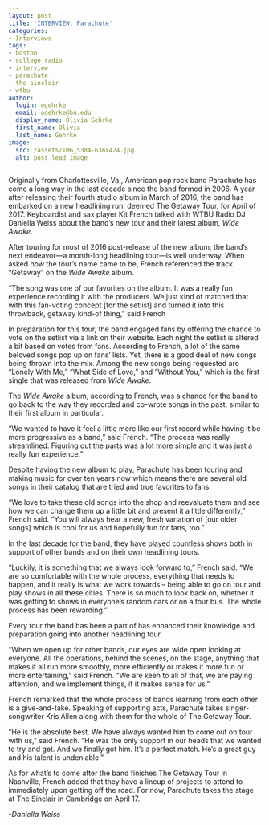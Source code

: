 ```yaml
---
layout: post
title: 'INTERVIEW: Parachute'
categories:
- Interviews
tags:
- boston
- college radio
- interview
- parachute
- the sinclair
- wtbu
author:
  login: ogehrke
  email: ogehrke@bu.edu
  display_name: Olivia Gehrke
  first_name: Olivia
  last_name: Gehrke
image:
  src: /assets/IMG_5384-636x424.jpg
  alt: post lead image
---
```



Originally from Charlottesville, Va., American pop rock band Parachute has come a long way in the last decade since the band formed in 2006. A year after releasing their fourth studio album in March of 2016, the band has embarked on a new headlining run, deemed The Getaway Tour, for April of 2017. Keyboardist and sax player Kit French talked with WTBU Radio DJ Daniella Weiss about the band’s new tour and their latest album, _Wide Awake_.

After touring for most of 2016 post-release of the new album, the band’s next endeavor—a month-long headlining tour—is well underway. When asked how the tour’s name came to be, French referenced the track “Getaway” on the _Wide Awake_ album.

“The song was one of our favorites on the album. It was a really fun experience recording it with the producers. We just kind of matched that with this fan-voting concept \[for the setlist\] and turned it into this throwback, getaway kind-of thing,” said French

In preparation for this tour, the band engaged fans by offering the chance to vote on the setlist via a link on their website. Each night the setlist is altered a bit based on votes from fans. According to French, a lot of the same beloved songs pop up on fans’ lists. Yet, there is a good deal of new songs being thrown into the mix. Among the new songs being requested are “Lonely With Me,” “What Side of Love,” and “Without You,” which is the first single that was released from _Wide Awake_.

The _Wide Awake_ album, according to French, was a chance for the band to go back to the way they recorded and co-wrote songs in the past, similar to their first album in particular.

“We wanted to have it feel a little more like our first record while having it be more progressive as a band,” said French. “The process was really streamlined. Figuring out the parts was a lot more simple and it was just a really fun experience.”

Despite having the new album to play, Parachute has been touring and making music for over ten years now which means there are several old songs in their catalog that are tried and true favorites to fans.

“We love to take these old songs into the shop and reevaluate them and see how we can change them up a little bit and present it a little differently,” French said. “You will always hear a new, fresh variation of \[our older songs\] which is cool for us and hopefully fun for fans, too.”

In the last decade for the band, they have played countless shows both in support of other bands and on their own headlining tours.

“Luckily, it is something that we always look forward to,” French said. “We are so comfortable with the whole process, everything that needs to happen, and it really is what we work towards – being able to go on tour and play shows in all these cities. There is so much to look back on, whether it was getting to shows in everyone’s random cars or on a tour bus. The whole process has been rewarding.”

Every tour the band has been a part of has enhanced their knowledge and preparation going into another headlining tour.

“When we open up for other bands, our eyes are wide open looking at everyone. All the operations, behind the scenes, on the stage, anything that makes it all run more smoothly, more efficiently or makes it more fun or more entertaining,” said French. “We are keen to all of that, we are paying attention, and we implement things, if it makes sense for us.”

French remarked that the whole process of bands learning from each other is a give-and-take. Speaking of supporting acts, Parachute takes singer-songwriter Kris Allen along with them for the whole of The Getaway Tour.

“He is the absolute best. We have always wanted him to come out on tour with us,” said French. “He was the only support in our heads that we wanted to try and get. And we finally got him. It’s a perfect match. He’s a great guy and his talent is undeniable.”

As for what’s to come after the band finishes The Getaway Tour in Nashville, French added that they have a lineup of projects to attend to immediately upon getting off the road. For now, Parachute takes the stage at The Sinclair in Cambridge on April 17.

_\-Daniella Weiss_